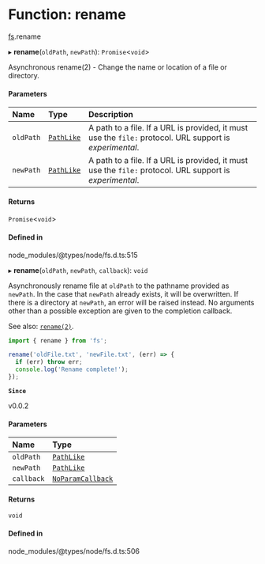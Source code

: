 # Function: rename

[fs](../modules/fs.md).rename

▸ **rename**(`oldPath`, `newPath`): `Promise`<`void`\>

Asynchronous rename(2) - Change the name or location of a file or directory.

#### Parameters

| Name | Type | Description |
| :------ | :------ | :------ |
| `oldPath` | [`PathLike`](../types/fs.PathLike.md) | A path to a file. If a URL is provided, it must use the `file:` protocol. URL support is _experimental_. |
| `newPath` | [`PathLike`](../types/fs.PathLike.md) | A path to a file. If a URL is provided, it must use the `file:` protocol. URL support is _experimental_. |

#### Returns

`Promise`<`void`\>

#### Defined in

node_modules/@types/node/fs.d.ts:515

▸ **rename**(`oldPath`, `newPath`, `callback`): `void`

Asynchronously rename file at `oldPath` to the pathname provided
as `newPath`. In the case that `newPath` already exists, it will
be overwritten. If there is a directory at `newPath`, an error will
be raised instead. No arguments other than a possible exception are
given to the completion callback.

See also: [`rename(2)`](http://man7.org/linux/man-pages/man2/rename.2.html).

```js
import { rename } from 'fs';

rename('oldFile.txt', 'newFile.txt', (err) => {
  if (err) throw err;
  console.log('Rename complete!');
});
```

**`Since`**

v0.0.2

#### Parameters

| Name | Type |
| :------ | :------ |
| `oldPath` | [`PathLike`](../types/fs.PathLike.md) |
| `newPath` | [`PathLike`](../types/fs.PathLike.md) |
| `callback` | [`NoParamCallback`](../types/fs.NoParamCallback.md) |

#### Returns

`void`

#### Defined in

node_modules/@types/node/fs.d.ts:506
